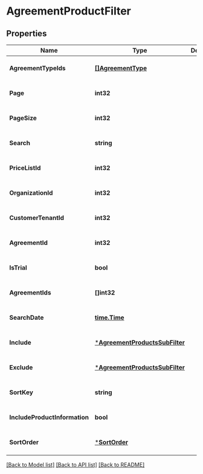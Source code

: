 # AgreementProductFilter

## Properties
Name | Type | Description | Notes
------------ | ------------- | ------------- | -------------
**AgreementTypeIds** | [**[]AgreementType**](AgreementType.md) |  | [optional] [default to null]
**Page** | **int32** |  | [optional] [default to null]
**PageSize** | **int32** |  | [optional] [default to null]
**Search** | **string** |  | [optional] [default to null]
**PriceListId** | **int32** |  | [optional] [default to null]
**OrganizationId** | **int32** |  | [optional] [default to null]
**CustomerTenantId** | **int32** |  | [optional] [default to null]
**AgreementId** | **int32** |  | [optional] [default to null]
**IsTrial** | **bool** |  | [optional] [default to null]
**AgreementIds** | **[]int32** |  | [optional] [default to null]
**SearchDate** | [**time.Time**](time.Time.md) |  | [optional] [default to null]
**Include** | [***AgreementProductsSubFilter**](AgreementProductsSubFilter.md) |  | [optional] [default to null]
**Exclude** | [***AgreementProductsSubFilter**](AgreementProductsSubFilter.md) |  | [optional] [default to null]
**SortKey** | **string** |  | [optional] [default to null]
**IncludeProductInformation** | **bool** |  | [optional] [default to null]
**SortOrder** | [***SortOrder**](SortOrder.md) |  | [optional] [default to null]

[[Back to Model list]](../README.md#documentation-for-models) [[Back to API list]](../README.md#documentation-for-api-endpoints) [[Back to README]](../README.md)


